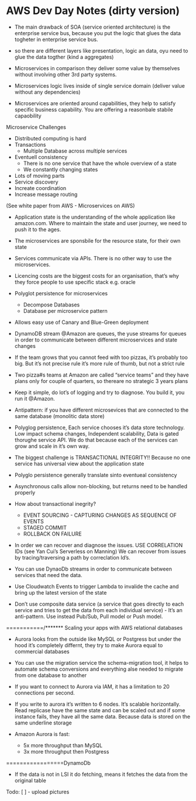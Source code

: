 # AWS Dev Day Notes (dirty version)

- The main drawback of SOA (service oriented architecture) is the enterprise service bus, because you put the logic that glues the data togheter in enterprise service bus.

- so there are different layers like presentation, logic an data, oyu need to glue the data togther (kind a aggregates)

- Microservices in comparison they deliver some value by themselves without involving other 3rd party systems.

- Microservices logic lives inside of single service domain (deliver value without any dependencies)

- Microservices are oriented around capabilities, they help to satisfy specific business capability. You are offering a reasonbale stabile capaobility

Microservice Challenges
- Distributed computing is hard
- Transactions
	+ Multiple Database across multiple services
- Eventuell consistency
	+ There is no one service that have the whole overview of a state
	+ We constantly changing states
- Lots of moving parts
- Service discovery
- Increate coordination
- Increase message routing

(See white paper from AWS - Microservices on AWS)

- Application state is the understanding of the whole application like amazon.com. Where to maintain the state and user journey, we need to push it to the ages. 

- The microservices are sponsbile for the resource state, for their own state

- Services communicate via APIs. There is no other way to use the microservices.

- Licencing costs are the biggest costs for an organisation, that’s why they force people to use specific stack e.g. oracle

- Polyglot persistence for microservices
	+ Decompose Databases
	+ Database per microservice pattern

- Allows easy use of Canary and Blue-Green deployment

- DynamoDB stream @Amazon are queues, the yuse streams for queues in order to communicate between different microservices and state changes

- If the team grows that you cannot feed with too pizzas, it’s probably too big. But it’s not precise rule it’s more rule of thumb, but not a strict rule

- Two pizza#s teams at Amazon are called “service teams” and they have plans only for couple of quarters, so thereare no strategic 3 years plans

- Keep it simple, do lot’s of logging and try to diagnose. You build it, you run it @Amazon.

- Antipattern: if you have different microsevices that are connected to the same database (monolitic data store)

- Polyglog persistence, Each service chooses it’s data store technology. Low impact schema changes, Independent scalability, Data is gated thorughe service API. We do that because each of the services can grow and scale in it’s own way.

- The biggest challenge is TRANSACTIONAL INTEGRITY!! Because no one service has universal view about the application state

- Polyglo persistence generally translate sinto eventueal consistency

- Asynchronous calls allow non-blocking, but returns need to be handled properly

- How about transactional inegrity?
	+ EVENT SOURCING - CAPTURING CHANGES AS SEQUENCE OF EVENTS
	+ STAGED COMMIT
	+ ROLLBACK ON FAILURE

- In order we can recover and diagnose the issues. USE CORRELATION IDs (see Yan Cui’s Serverless on Manning) We can recover from issues by tracing/traversing a path by correclation Id’s.

- You can use DynaoDb streams in order to communicate between services that need the data.

- Use Cloudwatch Events to trigger Lambda to invalide the cache and bring up the latest version of the state

- Don’t use composite data service (a service that goes directly to each service and tries to get the data from each individual service) - It’s an anti-pattern. Use instead Pub/Sub, Pull model or Push model.

===========/******* Scaling your apps with AWS relational databases

- Aurora looks from the outside like MySQL or Postgress but under the hood it’s completely differnt, they try to make Aurora equal to commercial databases

- You can use the migration service the schema-migration tool, it helps to automate schema conversions and everything alse needed to migrate from one database to another

- If you want to connect to Aurora via IAM, it has a limitation to 20 connections per second.

- If you write to aurora it’s written to 6 nodes. It’s scalable horizontally. Read replicase have the same state and can be scaled out and if some instance fails, they have all the same data. Because data is stored on the same underline storage

- Amazon Aurora is fast:
	+ 5x more throughput than MySQL
	+ 3x more throughput then Postgress

=================DynamoDb

- If the data is not in LSI it do fetching, means it fetches the data from the original table


Todo:
[ ] - upload pictures

